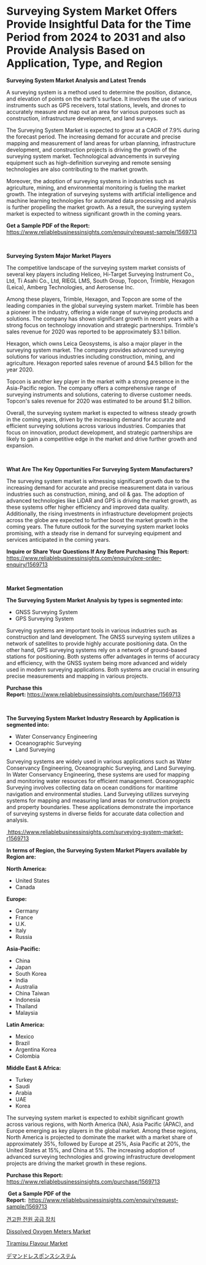 <p><h1>Surveying System Market Offers Provide Insightful Data for the Time Period from 2024 to 2031 and also Provide Analysis Based on Application, Type, and Region</h1></p><p><strong>Surveying System Market Analysis and Latest Trends</strong></p>
<p><p>A surveying system is a method used to determine the position, distance, and elevation of points on the earth's surface. It involves the use of various instruments such as GPS receivers, total stations, levels, and drones to accurately measure and map out an area for various purposes such as construction, infrastructure development, and land surveys.</p><p>The Surveying System Market is expected to grow at a CAGR of 7.9% during the forecast period. The increasing demand for accurate and precise mapping and measurement of land areas for urban planning, infrastructure development, and construction projects is driving the growth of the surveying system market. Technological advancements in surveying equipment such as high-definition surveying and remote sensing technologies are also contributing to the market growth.</p><p>Moreover, the adoption of surveying systems in industries such as agriculture, mining, and environmental monitoring is fueling the market growth. The integration of surveying systems with artificial intelligence and machine learning technologies for automated data processing and analysis is further propelling the market growth. As a result, the surveying system market is expected to witness significant growth in the coming years.</p></p>
<p><strong>Get a Sample PDF of the Report:&nbsp;</strong> <a href="https://www.reliablebusinessinsights.com/enquiry/request-sample/1569713">https://www.reliablebusinessinsights.com/enquiry/request-sample/1569713</a></p>
<p>&nbsp;</p>
<p><strong>Surveying System Major Market Players</strong></p>
<p><p>The competitive landscape of the surveying system market consists of several key players including Heliceo, Hi-Target Surveying Instrument Co., Ltd, Ti Asahi Co., Ltd, RIEGL LMS, South Group, Topcon, Trimble, Hexagon (Leica), Amberg Technologies, and Aerosense Inc.</p><p>Among these players, Trimble, Hexagon, and Topcon are some of the leading companies in the global surveying system market. Trimble has been a pioneer in the industry, offering a wide range of surveying products and solutions. The company has shown significant growth in recent years with a strong focus on technology innovation and strategic partnerships. Trimble's sales revenue for 2020 was reported to be approximately $3.1 billion.</p><p>Hexagon, which owns Leica Geosystems, is also a major player in the surveying system market. The company provides advanced surveying solutions for various industries including construction, mining, and agriculture. Hexagon reported sales revenue of around $4.5 billion for the year 2020.</p><p>Topcon is another key player in the market with a strong presence in the Asia-Pacific region. The company offers a comprehensive range of surveying instruments and solutions, catering to diverse customer needs. Topcon's sales revenue for 2020 was estimated to be around $1.2 billion.</p><p>Overall, the surveying system market is expected to witness steady growth in the coming years, driven by the increasing demand for accurate and efficient surveying solutions across various industries. Companies that focus on innovation, product development, and strategic partnerships are likely to gain a competitive edge in the market and drive further growth and expansion.</p></p>
<p>&nbsp;</p>
<p><strong>What Are The Key Opportunities For Surveying System Manufacturers?</strong></p>
<p><p>The surveying system market is witnessing significant growth due to the increasing demand for accurate and precise measurement data in various industries such as construction, mining, and oil & gas. The adoption of advanced technologies like LiDAR and GPS is driving the market growth, as these systems offer higher efficiency and improved data quality. Additionally, the rising investments in infrastructure development projects across the globe are expected to further boost the market growth in the coming years. The future outlook for the surveying system market looks promising, with a steady rise in demand for surveying equipment and services anticipated in the coming years.</p></p>
<p><strong>Inquire or Share Your Questions If Any Before Purchasing This Report:</strong> <a href="https://www.reliablebusinessinsights.com/enquiry/pre-order-enquiry/1569713">https://www.reliablebusinessinsights.com/enquiry/pre-order-enquiry/1569713</a></p>
<p>&nbsp;</p>
<p><strong>Market Segmentation</strong></p>
<p><strong>The Surveying System Market Analysis by types is segmented into:</strong></p>
<p><ul><li>GNSS Surveying System</li><li>GPS Surveying System</li></ul></p>
<p><p>Surveying systems are important tools in various industries such as construction and land development. The GNSS surveying system utilizes a network of satellites to provide highly accurate positioning data. On the other hand, GPS surveying systems rely on a network of ground-based stations for positioning. Both systems offer advantages in terms of accuracy and efficiency, with the GNSS system being more advanced and widely used in modern surveying applications. Both systems are crucial in ensuring precise measurements and mapping in various projects.</p></p>
<p><strong>Purchase this Report:&nbsp;</strong><a href="https://www.reliablebusinessinsights.com/purchase/1569713">https://www.reliablebusinessinsights.com/purchase/1569713</a></p>
<p>&nbsp;</p>
<p><strong>The Surveying System Market Industry Research by Application is segmented into:</strong></p>
<p><ul><li>Water Conservancy Engineering</li><li>Oceanographic Surveying</li><li>Land Surveying</li></ul></p>
<p><p>Surveying systems are widely used in various applications such as Water Conservancy Engineering, Oceanographic Surveying, and Land Surveying. In Water Conservancy Engineering, these systems are used for mapping and monitoring water resources for efficient management. Oceanographic Surveying involves collecting data on ocean conditions for maritime navigation and environmental studies. Land Surveying utilizes surveying systems for mapping and measuring land areas for construction projects and property boundaries. These applications demonstrate the importance of surveying systems in diverse fields for accurate data collection and analysis.</p></p>
<p><a href="https://www.reliablebusinessinsights.com/surveying-system-market-r1569713">&nbsp;https://www.reliablebusinessinsights.com/surveying-system-market-r1569713</a></p>
<p><strong>In terms of Region, the Surveying System Market Players available by Region are:</strong></p>
<p>
    <p> <strong> North America: </strong>
        <ul>
            <li>United States</li>
            <li>Canada</li>
        </ul>
        </p> 
    <p> <strong> Europe: </strong>
        <ul>
            <li>Germany</li>
            <li>France</li>
            <li>U.K.</li>
            <li>Italy</li>
            <li>Russia</li>
        </ul>
        </p> 
    <p> <strong> Asia-Pacific: </strong>
        <ul>
            <li>China</li>
            <li>Japan</li>
            <li>South Korea</li>
            <li>India</li>
            <li>Australia</li>
            <li>China Taiwan</li>
            <li>Indonesia</li>
            <li>Thailand</li>
            <li>Malaysia</li>
        </ul>
        </p> 
    <p> <strong> Latin America: </strong>
        <ul>
            <li>Mexico</li>
            <li>Brazil</li>
            <li>Argentina Korea</li>
            <li>Colombia</li>
        </ul>
        </p> 
    <p> <strong> Middle East & Africa: </strong>
        <ul>
            <li>Turkey</li>
            <li>Saudi</li>
            <li>Arabia</li>
            <li>UAE</li>
            <li>Korea</li>
        </ul>
    </p>
    </p>
<p><p>The surveying system market is expected to exhibit significant growth across various regions, with North America (NA), Asia Pacific (APAC), and Europe emerging as key players in the global market. Among these regions, North America is projected to dominate the market with a market share of approximately 35%, followed by Europe at 25%, Asia Pacific at 20%, the United States at 15%, and China at 5%. The increasing adoption of advanced surveying technologies and growing infrastructure development projects are driving the market growth in these regions.</p></p>
<p><strong>Purchase this Report: </strong><a href="https://www.reliablebusinessinsights.com/purchase/1569713">https://www.reliablebusinessinsights.com/purchase/1569713</a></p>
<p>&nbsp;<strong>Get a Sample PDF of the Report:&nbsp;&nbsp;</strong><a href="https://www.reliablebusinessinsights.com/enquiry/request-sample/1569713">https://www.reliablebusinessinsights.com/enquiry/request-sample/1569713</a></p>
<p><strong></strong></p>
<p><p><a href="https://github.com/laholand/Market-Research-Report-List-4/blob/main/7398581185609.md">견고한 전원 공급 장치</a></p><p><a href="https://medium.com/@sagorhossaincs33_80453/global-dissolved-oxygen-meters-market-share-and-growth-opportunities-and-market-size-growing-with-a-20cf2348ba29">Dissolved Oxygen Meters Market</a></p><p><a href="https://medium.com/@caseywiza1946/tiramisu-flavour-market-forecast-global-market-trends-and-analysis-from-2024-to-2031-covered-in-ca8a06645e89">Tiramisu Flavour Market</a></p><p><a href="https://github.com/mohamedbakry57/Market-Research-Report-List-5/blob/main/7936697182913.md">デマンドレスポンスシステム</a></p></p>